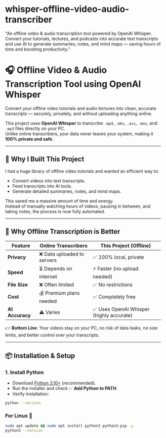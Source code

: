 # whisper-offline-video-audio-transcriber
"An offline video &amp; audio transcription tool powered by OpenAI Whisper. Convert your tutorials, lectures, and podcasts into accurate text transcripts and use AI to generate summaries, notes, and mind maps — saving hours of time and boosting productivity."

# 🎧 Offline Video & Audio Transcription Tool using OpenAI Whisper

Convert your offline video tutorials and audio lectures into clean, accurate transcripts — securely, privately, and without uploading anything online.

This project uses **OpenAI Whisper** to transcribe `.mp4`, `.mkv`, `.avi`, `.mov`, and `.mp3` files directly on your PC.  
Unlike online transcribers, your data never leaves your system, making it **100% private and safe**.

---

## 🚀 Why I Built This Project
I had a huge library of offline video tutorials and wanted an efficient way to:
- Convert videos into text transcripts.
- Feed transcripts into AI tools.
- Generate detailed summaries, notes, and mind maps.

This saved me a massive amount of time and energy.  
Instead of manually watching hours of videos, pausing in between, and taking notes, the process is now fully automated.

---

## 🔐 Why Offline Transcription is Better

| Feature           | Online Transcribers              | This Project (Offline)       |
|-------------------|----------------------------------|-------------------------------|
| **Privacy**       | ❌ Data uploaded to servers      | ✅ 100% local, private        |
| **Speed**         | ⏳ Depends on internet           | ⚡ Faster (no upload needed)  |
| **File Size**     | ❌ Often limited                 | ✅ No restrictions            |
| **Cost**          | 💰 Premium plans needed          | ✅ Completely free            |
| **AI Accuracy**   | ⚠️ Varies                       | ✅ Uses OpenAI Whisper (highly accurate) |

👉 **Bottom Line**: Your videos stay on your PC, no risk of data leaks, no size limits, and better control over your transcripts.

---

## 📦 Installation & Setup

### 1. Install Python  
- Download [Python 3.10+](https://www.python.org/downloads/) (recommended).  
- Run the installer and check ✅ **Add Python to PATH**.  
- Verify installation:
```bash
python --version
```

### For Linux 🐧
```bash
sudo apt update && sudo apt install python3 python3-pip -y
python3 --version
```

